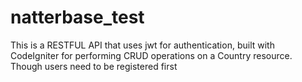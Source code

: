 # natterbase_test
This is a RESTFUL API that uses jwt for authentication, built with CodeIgniter for performing CRUD operations on a Country resource. Though users need to be registered first

